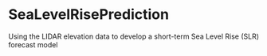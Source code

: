 # SeaLevelRisePrediction
Using the LIDAR elevation data to develop a short-term Sea Level Rise (SLR) forecast model

